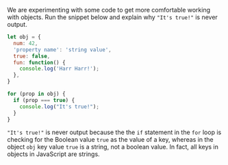We are experimenting with some code to get more comfortable working with objects. Run the snippet below and explain why `"It's true!"` is never output.

```js
let obj = {
  num: 42,
  'property name': 'string value',
  true: false,
  fun: function() {
    console.log('Harr Harr!');
  },
}

for (prop in obj) {
  if (prop === true) {
    console.log("It's true!");
  }
}
```

  `"It's true!"` is never output because the the `if` statement in the `for` loop is checking for the Boolean value `true` as the value of a key, whereas in the object `obj` key value `true` is a string, not a boolean value.  In fact, all keys in objects in JavaScript are strings.